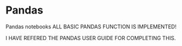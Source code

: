 # Pandas
Pandas notebooks
ALL BASIC PANDAS FUNCTION IS IMPLEMENTED!

I HAVE REFERED THE PANDAS USER GUIDE FOR COMPLETING THIS.
